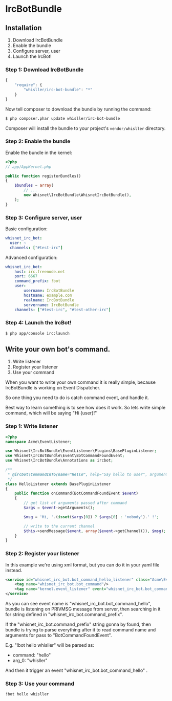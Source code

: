 IrcBotBundle
============

## Installation

1. Download IrcBotBundle
2. Enable the bundle
3. Configure server, user
4. Launch the IrcBot!

### Step 1: Download IrcBotBundle

```js
{
    "require": {
        "whisller/irc-bot-bundle": "*"
    }
}
```

Now tell composer to download the bundle by running the command:

``` bash
$ php composer.phar update whisller/irc-bot-bundle
```

Composer will install the bundle to your project's `vendor/whisller` directory.

### Step 2: Enable the bundle

Enable the bundle in the kernel:

```php
<?php
// app/AppKernel.php

public function registerBundles()
{
    $bundles = array(
        // ...
        new Whisnet\IrcBotBundle\WhisnetIrcBotBundle(),
    );
}
```

### Step 3: Configure server, user

Basic configuration:
```yaml
whisnet_irc_bot:
  user: ~
  channels: ["#test-irc"]
```

Advanced configuration:
```yaml
whisnet_irc_bot:
    host: irc.freenode.net
    port: 6667
    command_prefix: !bot
    user:
        username: IrcBotBundle
        hostname: example.com
        realname: IrcBotBundle
        servername: IrcBotBundle
    channels: ["#test-irc", "#test-other-irc"]
```

### Step 4: Launch the IrcBot!
``` bash
$ php app/console irc:launch
```

## Write your own bot's command.

1. Write listener
2. Register your listener
3. Use your command

When you want to write your own command it is really simple, because IrcBotBundle is working on Event Dispatcher.

So one thing you need to do is catch command event, and handle it.

Best way to learn something is to see how does it work. So lets write simple command, which will be saying "Hi {user}!"

### Step 1: Write listener

```php
<?php
namespace Acme\EventListener;

use Whisnet\IrcBotBundle\EventListener\Plugins\BasePluginListener;
use Whisnet\IrcBotBundle\Event\BotCommandFoundEvent;
use Whisnet\IrcBotBundle\Annotations as ircbot;

/**
 * @ircbot\CommandInfo(name="hello", help="Say hello to user", arguments={"username"})
 */
class HelloListener extends BasePluginListener
{
    public function onCommand(BotCommandFoundEvent $event)
    {
        // get list of arguments passed after command
        $args = $event->getArguments();

        $msg = 'Hi, '.(isset($args[0]) ? $args[0] : 'nobody').' !';

        // write to the current channel
        $this->sendMessage($event, array($event->getChannel()), $msg);
    }
}
```

### Step 2: Register your listener
In this example we're using xml format, but you can do it in your yaml file instead.

```xml
<service id="whisnet_irc_bot.bot_command_hello_listener" class="Acme\EventListener\HelloListener">
    <tag name="whisnet_irc_bot.bot_command"/>
    <tag name="kernel.event_listener" event="whisnet_irc_bot.bot_command_hello" method="onCommand"/>
</service>
```

As you can see event name is "whisnet_irc_bot.bot_command_hello", bundle is listening on PRIVMSG message from server, then
searching in it for string defined in "whisnet_irc_bot.command_prefix".

If the "whisnet_irc_bot.command_prefix" string gonna by found, then bundle is trying to parse everything after it to read command name and arguments for pass to "BotCommandFoundEvent".

E.g. "!bot hello whisller" will be parsed as:

- command: "hello"
- arg_0: "whisller"

And then it trigger an event "whisnet_irc_bot.bot_command_hello" .

### Step 3: Use your command

```bash
!bot hello whisller
```